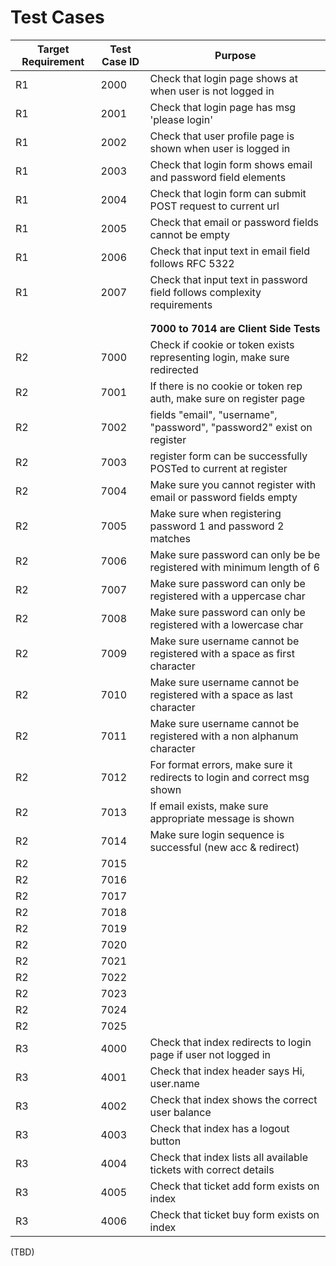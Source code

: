 # Test Cases

| Target Requirement | Test Case ID | Purpose                                                                 |
|--------------------|--------------|-------------------------------------------------------------------------|
| R1 | 2000 | Check that login page shows at when user is not logged in |
| R1 | 2001 | Check that login page has msg 'please login' |
| R1 | 2002 | Check that user profile page is shown when user is logged in |
| R1 | 2003 | Check that login form shows email and password field elements |
| R1 | 2004 | Check that login form can submit POST request to current url |
| R1 | 2005 | Check that email or password fields cannot be empty |
| R1 | 2006 | Check that input text in email field follows RFC 5322 |
| R1 | 2007 | Check that input text in password field follows complexity requirements |
|                    |              |                                                                         |
|                    |              |                                                                         |
|                    |              | **7000 to 7014 are Client Side Tests**                                      |
| R2                 |    7000      | Check if cookie or token exists representing login, make sure redirected|
| R2                 |    7001      | If there is no cookie or token rep auth, make sure on register page     | 
| R2                 |    7002      | fields "email", "username", "password", "password2" exist on register   |
| R2                 |    7003      | register form can be successfully POSTed to current at register         |
| R2                 |    7004      | Make sure you cannot register with email or password fields empty       | (TBD)
| R2                 |    7005      | Make sure when registering password 1 and password 2 matches            | (TBD)
| R2                 |    7006      | Make sure password can only be be registered with minimum length of 6   | (TBD)
| R2                 |    7007      | Make sure password can only be registered with a  uppercase char        | (TBD)
| R2                 |    7008      | Make sure password can only be registered with a lowercase char         | (TBD)
| R2                 |    7009      | Make sure username cannot be registered with a space as first character | (TBD)
| R2                 |    7010      | Make sure username cannot be registered with a space as last  character | (TBD)
| R2                 |    7011      | Make sure username cannot be registered with a non alphanum character   | (TBD)
| R2                 |    7012      | For format errors, make sure it redirects to login and correct msg shown|
| R2                 |    7013      | If email exists, make sure appropriate message is shown                 |
| R2                 |    7014      | Make sure login sequence is successful (new acc & redirect)             |
| R2                 |    7015      | |
| R2                 |    7016      | |
| R2                 |    7017      | |
| R2                 |    7018      | |
| R2                 |    7019      | |
| R2                 |    7020      | |
| R2                 |    7021      | |
| R2                 |    7022      | |
| R2                 |    7023      | |
| R2                 |    7024      | |
| R2                 |    7025      | |
| R3                 | 4000 | Check that index redirects to login page if user not logged in |
| R3                 | 4001 | Check that index header says Hi, user.name |
| R3                 | 4002 | Check that index shows the correct user balance |
| R3                 | 4003 | Check that index has a logout button |
| R3                 | 4004 | Check that index lists all available tickets with correct details |
| R3                 | 4005 | Check that ticket add form exists on index |
| R3                 | 4006 | Check that ticket buy form exists on index |
 (TBD)
